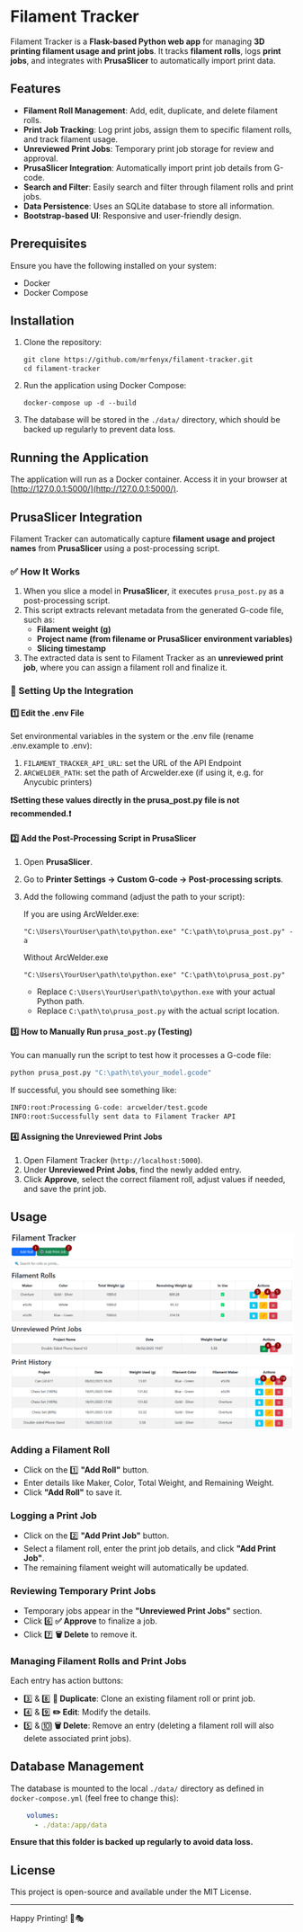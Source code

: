 # Filament Tracker

Filament Tracker is a **Flask-based Python web app** for managing **3D printing filament usage and print jobs**.
It tracks **filament rolls**, logs **print jobs**, and integrates with **PrusaSlicer** to automatically import print data.

## Features

- **Filament Roll Management**: Add, edit, duplicate, and delete filament rolls.
- **Print Job Tracking**: Log print jobs, assign them to specific filament rolls, and track filament usage.
- **Unreviewed Print Jobs**: Temporary print job storage for review and approval.
- **PrusaSlicer Integration**: Automatically import print job details from G-code.
- **Search and Filter**: Easily search and filter through filament rolls and print jobs.
- **Data Persistence**: Uses an SQLite database to store all information.
- **Bootstrap-based UI**: Responsive and user-friendly design.

## Prerequisites

Ensure you have the following installed on your system:

- Docker
- Docker Compose

## Installation

1. Clone the repository:

   ```shell
   git clone https://github.com/mrfenyx/filament-tracker.git
   cd filament-tracker
   ```

2. Run the application using Docker Compose:

   ```shell
   docker-compose up -d --build
   ```

3. The database will be stored in the `./data/` directory, which should be backed up regularly to prevent data loss.

## Running the Application

The application will run as a Docker container. Access it in your browser at [http://127.0.0.1:5000/](http://127.0.0.1:5000/).

## PrusaSlicer Integration

Filament Tracker can automatically capture **filament usage and project names** from **PrusaSlicer** using a post-processing script.

### ✅ How It Works

1. When you slice a model in **PrusaSlicer**, it executes `prusa_post.py` as a post-processing script.
2. This script extracts relevant metadata from the generated G-code file, such as:
   - **Filament weight (g)**
   - **Project name (from filename or PrusaSlicer environment variables)**
   - **Slicing timestamp**
3. The extracted data is sent to Filament Tracker as an **unreviewed print job**, where you can assign a filament roll and finalize it.

### 🔧 Setting Up the Integration

#### **1️⃣ Edit the .env File**

Set environmental variables in the system or the .env file (rename .env.example to .env):

1. `FILAMENT_TRACKER_API_URL`: set the URL of the API Endpoint
2. `ARCWELDER_PATH`: set the path of Arcwelder.exe (if using it, e.g. for Anycubic printers)

**❗Setting these values directly in the prusa_post.py file is not recommended.❗**

#### **2️⃣ Add the Post-Processing Script in PrusaSlicer**

1. Open **PrusaSlicer**.
2. Go to **Printer Settings → Custom G-code → Post-processing scripts**.
3. Add the following command (adjust the path to your script):

   If you are using ArcWelder.exe:
   ```shell
   "C:\Users\YourUser\path\to\python.exe" "C:\path\to\prusa_post.py" -a
   ```

   Without ArcWelder.exe
   ```shell
   "C:\Users\YourUser\path\to\python.exe" "C:\path\to\prusa_post.py"
   ```

   - Replace `C:\Users\YourUser\path\to\python.exe` with your actual Python path.
   - Replace `C:\path\to\prusa_post.py` with the actual script location.

#### **3️⃣ How to Manually Run `prusa_post.py` (Testing)**

You can manually run the script to test how it processes a G-code file:

```bash
python prusa_post.py "C:\path\to\your_model.gcode"
```

If successful, you should see something like:

```plaintext
INFO:root:Processing G-code: arcwelder/test.gcode
INFO:root:Successfully sent data to Filament Tracker API
```

#### **4️⃣ Assigning the Unreviewed Print Jobs**

1. Open Filament Tracker (`http://localhost:5000`).
2. Under **Unreviewed Print Jobs**, find the newly added entry.
3. Click **Approve**, select the correct filament roll, adjust values if needed, and save the print job.

## Usage

![Filament Tracker UI](./static/images/UI.png)

### Adding a Filament Roll

- Click on the 1️⃣ **"Add Roll"** button.
- Enter details like Maker, Color, Total Weight, and Remaining Weight.
- Click **"Add Roll"** to save it.

### Logging a Print Job

- Click on the 2️⃣ **"Add Print Job"** button.
- Select a filament roll, enter the print job details, and click **"Add Print Job"**.
- The remaining filament weight will automatically be updated.

### Reviewing Temporary Print Jobs

- Temporary jobs appear in the **"Unreviewed Print Jobs"** section.
- Click 6️⃣ **✅ Approve** to finalize a job.
- Click 7️⃣ **🗑️ Delete** to remove it.

### Managing Filament Rolls and Print Jobs

Each entry has action buttons:

- 3️⃣ & 8️⃣ **📄 Duplicate**: Clone an existing filament roll or print job.
- 4️⃣ & 9️⃣ **✏️ Edit**: Modify the details.
- 5️⃣ & 🔟 **🗑️ Delete**: Remove an entry (deleting a filament roll will also delete associated print jobs).

## Database Management

The database is mounted to the local `./data/` directory as defined in `docker-compose.yml` (feel free to change this):

```yaml
    volumes:
      - ./data:/app/data
```

**Ensure that this folder is backed up regularly to avoid data loss.**

## License

This project is open-source and available under the MIT License.

---
Happy Printing! 🎨🎭
